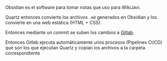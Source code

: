 Obsidian es el software para tomar notas que uso para WikiJavi.

Quartz entonces convierte los archivos `.md` generados en Obsidian y los convierte en una web estática (HTML + CSS).

Entonces mediante un commit se suben los cambios a [Gitlab](https://gitlab.com/JaviAib/wikijavi).

Entonces Gitlab ejecuta automáticamente unos procesos (Pipelines CI/CD) que son los que ejecutan Quartz y copian los archivos a la carpeta correspondiente
